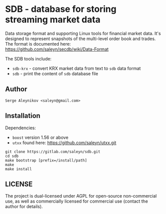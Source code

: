 # SDB - database for storing streaming market data #

Data storage format and supporting Linux tools for financial market data.
It's designed to represent snapshots of the multi-level order book and trades.
The format is documented here: https://github.com/saleyn/secdb/wiki/Data-Format

The SDB tools include:

* `sdb-krx` - convert KRX market data from text to `sdb` data format
* `sdb` - print the content of `sdb` database file

## Author ##

    Serge Aleynikov <saleyn@gmail.com>

## Installation ##

Dependencies:
* `boost` version 1.56 or above
* `utxx` found here: https://github.com/saleyn/utxx.git

```
git clone https://gitlab.com/saleyn/sdb.git
cd sdb
make bootstrap [prefix=/install/path]
make
make install
```

## LICENSE ##

The project is dual-licensed under AGPL for open-source non-commercial use, as well
as commercially licensed for commercial use (contact the author for details).
